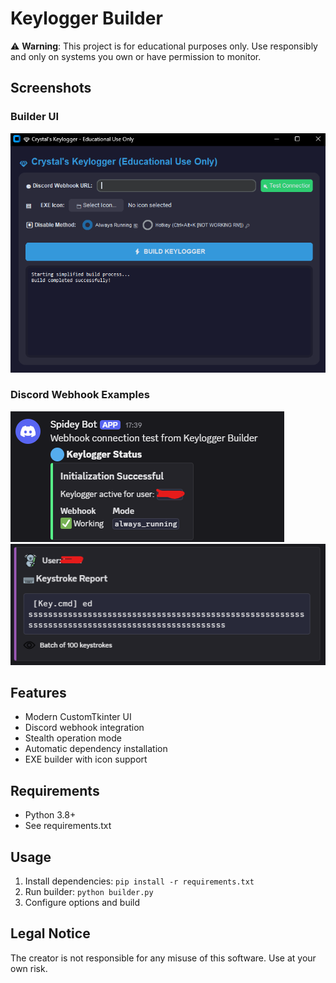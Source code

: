 # Keylogger Builder

⚠️ **Warning**: This project is for educational purposes only. Use responsibly and only on systems you own or have permission to monitor.

## Screenshots

### Builder UI
![Builder Interface](assets/screenshots/builder-ui.png)

### Discord Webhook Examples
![Webhook Example 1](assets/screenshots/webhook-example1.png)
![Webhook Example 2](assets/screenshots/webhook-example2.png)

## Features
- Modern CustomTkinter UI
- Discord webhook integration
- Stealth operation mode
- Automatic dependency installation
- EXE builder with icon support

## Requirements
- Python 3.8+
- See requirements.txt

## Usage
1. Install dependencies: `pip install -r requirements.txt`
2. Run builder: `python builder.py`
3. Configure options and build

## Legal Notice
The creator is not responsible for any misuse of this software. Use at your own risk.
